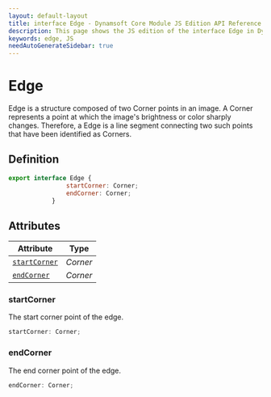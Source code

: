```yaml
---
layout: default-layout
title: interface Edge - Dynamsoft Core Module JS Edition API Reference
description: This page shows the JS edition of the interface Edge in Dynamsoft Core Module.
keywords: edge, JS
needAutoGenerateSidebar: true
---
```


# Edge

Edge is a structure composed of two Corner points in an image. A Corner represents a point at which the image's brightness or color sharply changes. Therefore, a Edge is a line segment connecting two such points that have been identified as Corners.

## Definition

```js
export interface Edge {
                startCorner: Corner;
                endCorner: Corner;
            }
```

## Attributes
  
| Attribute | Type |
|---------- | ---- |
| [`startCorner`](#startcorner) | *Corner* |
| [`endCorner`](#endcorner) | *Corner* |

### startCorner

The start corner point of the edge.

```js
startCorner: Corner;
```

### endCorner

The end corner point of the edge.

```js
endCorner: Corner;
```
